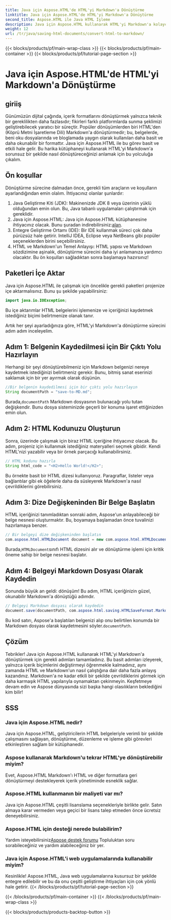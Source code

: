 ```yaml
---
title: Java için Aspose.HTML'de HTML'yi Markdown'a Dönüştürme
linktitle: Java için Aspose.HTML'de HTML'yi Markdown'a Dönüştürme
second_title: Aspose.HTML ile Java HTML İşleme
description: Java için Aspose.HTML kullanarak HTML'yi Markdown'a kolayca dönüştürün. Sorunsuz içerik dönüşümü ve düzenlemesi için bu adım adım kılavuzu izleyin.
weight: 12
url: /tr/java/saving-html-documents/convert-html-to-markdown/
---
```


{{< blocks/products/pf/main-wrap-class >}}
{{< blocks/products/pf/main-container >}}
{{< blocks/products/pf/tutorial-page-section >}}

# Java için Aspose.HTML'de HTML'yi Markdown'a Dönüştürme

## giriiş
Günümüzün dijital çağında, içerik formatlarını dönüştürmek yalnızca teknik bir gereklilikten daha fazlasıdır; fikirleri farklı platformlarda sunma şeklimizi geliştirebilecek yaratıcı bir süreçtir. Popüler dönüşümlerden biri HTML'den (Köprü Metni İşaretleme Dili) Markdown'a dönüştürmedir; bu, belgelerde, beni oku dosyalarında ve bloglamada yaygın olarak kullanılan daha basit ve daha okunabilir bir formattır. Java için Aspose.HTML ile bu görev basit ve etkili hale gelir. Bu harika kütüphaneyi kullanarak HTML'yi Markdown'a sorunsuz bir şekilde nasıl dönüştüreceğinizi anlamak için bu yolculuğa çıkalım.
## Ön koşullar
Dönüştürme sürecine dalmadan önce, gerekli tüm araçların ve koşulların ayarlandığından emin olalım. İhtiyacınız olanlar şunlardır:
1. Java Geliştirme Kiti (JDK): Makinenizde JDK 8 veya üzerinin yüklü olduğundan emin olun. Bu, Java tabanlı uygulamaları çalıştırmak için gereklidir.
2.  Java için Aspose.HTML: Java için Aspose.HTML kütüphanesine ihtiyacınız olacak. Bunu şuradan indirebilirsiniz:[alan](https://releases.aspose.com/html/java/).
3. Entegre Geliştirme Ortamı (IDE): Bir IDE kullanmak süreci çok daha pürüzsüz hale getirir. IntelliJ IDEA, Eclipse veya NetBeans gibi popüler seçeneklerden birini seçebilirsiniz.
4. HTML ve Markdown'un Temel Anlayışı: HTML yapısı ve Markdown sözdizimine aşinalık, dönüştürme sürecini daha iyi anlamanıza yardımcı olacaktır.
Bu ön koşulları sağladıktan sonra başlamaya hazırsınız!
## Paketleri İçe Aktar
Java için Aspose.HTML ile çalışmak için öncelikle gerekli paketleri projenize içe aktarmalısınız. Bunu şu şekilde yapabilirsiniz:
```java
import java.io.IOException;
```
Bu içe aktarımlar HTML belgelerini işlemenize ve içeriğinizi kaydetmek istediğiniz biçimi belirtmenize olanak tanır.

Artık her şeyi ayarladığınıza göre, HTML'yi Markdown'a dönüştürme sürecini adım adım inceleyelim.
## Adım 1: Belgenin Kaydedilmesi için Bir Çıktı Yolu Hazırlayın
Herhangi bir şeyi dönüştürebilmeniz için Markdown belgenizi nereye kaydetmek istediğinizi belirtmeniz gerekir. Bunu, bitmiş sanat eserinizi saklamak için bir yer ayırmak olarak düşünün.
```java
//Bir belgenin kaydedilmesi için bir çıktı yolu hazırlayın
String documentPath = "save-to-MD.md";
```
 Burada,`documentPath` Markdown dosyasının bulunacağı yolu tutan değişkendir. Bunu dosya sisteminizde geçerli bir konuma işaret ettiğinizden emin olun.
## Adım 2: HTML Kodunuzu Oluşturun
Sonra, üzerinde çalışmak için biraz HTML içeriğine ihtiyacınız olacak. Bu adım, projeniz için kullanmak istediğiniz materyalleri seçmek gibidir. Kendi HTML'nizi yazabilir veya bir örnek parçacığı kullanabilirsiniz.
```java
// HTML kodunu hazırla
String html_code = "<H2>Hello World!</H2>";
```
Bu örnekte basit bir HTML dizesi kullanıyoruz. Paragraflar, listeler veya bağlantılar gibi ek öğelerle daha da süsleyerek Markdown'a nasıl çevrildiklerini görebilirsiniz.
## Adım 3: Dize Değişkeninden Bir Belge Başlatın
HTML içeriğinizi tanımladıktan sonraki adım, Aspose'un anlayabileceği bir belge nesnesi oluşturmaktır. Bu, boyamaya başlamadan önce tuvalinizi hazırlamaya benzer.
```java
// Bir belgeyi dize değişkeninden başlatın
com.aspose.html.HTMLDocument document = new com.aspose.html.HTMLDocument(html_code, ".");
```
 Burada,`HTMLDocument`sınıfı HTML dizesini alır ve dönüştürme işlemi için kritik öneme sahip bir belge nesnesi başlatır.
## Adım 4: Belgeyi Markdown Dosyası Olarak Kaydedin
Sonunda büyük an geldi: dönüşüm! Bu adım, HTML içeriğinizin güzel, okunabilir Markdown'a dönüştüğü adımdır.
```java
// Belgeyi Markdown dosyası olarak kaydedin
document.save(documentPath, com.aspose.html.saving.HTMLSaveFormat.Markdown);
```
 Bu kod satırı, Aspose'a başlatılan belgenizi alıp onu belirtilen konumda bir Markdown dosyası olarak kaydetmesini söyler.`documentPath`.
## Çözüm
Tebrikler! Java için Aspose.HTML kullanarak HTML'yi Markdown'a dönüştürmek için gerekli adımları tamamladınız. Bu basit adımları izleyerek, yalnızca içerik biçimlerini değiştirmeyi öğrenmekle kalmadınız, aynı zamanda HTML ve Markdown'un nasıl çalıştığına dair daha fazla anlayış kazandınız. Markdown'a ne kadar etkili bir şekilde çevrildiklerini görmek için daha karmaşık HTML yapılarıyla oynamaktan çekinmeyin. Keşfetmeye devam edin ve Aspose dünyasında sizi başka hangi olasılıkların beklediğini kim bilir!
## SSS
### Java için Aspose.HTML nedir?
Java için Aspose.HTML, geliştiricilerin HTML belgeleriyle verimli bir şekilde çalışmasını sağlayan, dönüştürme, düzenleme ve işleme gibi görevleri etkinleştiren sağlam bir kütüphanedir.
### Aspose kullanarak Markdown'u tekrar HTML'ye dönüştürebilir miyim?
Evet, Aspose.HTML Markdown'ı HTML ve diğer formatlara geri dönüştürmeyi destekleyerek içerik yönetiminde esneklik sağlar.
### Aspose.HTML kullanmanın bir maliyeti var mı?
Java için Aspose.HTML çeşitli lisanslama seçenekleriyle birlikte gelir. Satın almaya karar vermeden veya geçici bir lisans talep etmeden önce ücretsiz deneyebilirsiniz.
### Aspose.HTML için desteği nerede bulabilirim?
 Yardım isteyebilirsiniz[Aspose destek forumu](https://forum.aspose.com/c/html/29) Topluluktan soru sorabileceğiniz ve yardım alabileceğiniz bir yer.
### Java için Aspose.HTML'i web uygulamalarında kullanabilir miyim?
Kesinlikle! Aspose.HTML, Java web uygulamalarına kusursuz bir şekilde entegre edilebilir ve bu da onu çeşitli geliştirme ihtiyaçları için çok yönlü hale getirir.
{{< /blocks/products/pf/tutorial-page-section >}}

{{< /blocks/products/pf/main-container >}}
{{< /blocks/products/pf/main-wrap-class >}}

{{< blocks/products/products-backtop-button >}}
